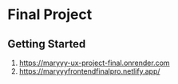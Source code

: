 #  Final Project



## Getting Started

1.  https://maryyy-ux-project-final.onrender.com
2. https://maryyyfrontendfinalpro.netlify.app/
